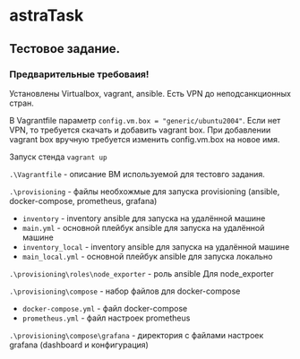 # astraTask
## Тестовое задание.
### Предварительные требоваия!
Установлены Virtualbox, vagrant, ansible. Есть VPN до неподсанкционных стран.

В Vagrantfile параметр `config.vm.box = "generic/ubuntu2004"`. Если нет VPN, то требуется скачать и добавить vagrant box. При добавлении vagrant box вручную требуется изменить config.vm.box на новое имя.

Запуск стенда `vagrant up`


`.\Vagrantfile` - описание ВМ используемой для тестовго задания.

`.\provisioning` - файлы необхожмые для запуска provisioning (ansible, docker-compose, prometheus, grafana)

  - `inventory` - inventory ansible для запуска на удалённой машине
  - `main.yml` - основной плейбук ansible для запуска на удалённой машине
  - `inventory_local` - inventory ansible для запуска на удалённой машине
  - `main_local.yml` - основной плейбук ansible для запуска локально
  
`.\provisioning\roles\node_exporter` - роль ansible Для node_exporter

`.\provisioning\compose` - набор файлов для docker-compose 
 
  - `docker-compose.yml` - файл docker-compose
  - `prometheus.yml` - файл настроек prometheus

`.\provisioning\compose\grafana` - директория с файлами настроек grafana (dashboard и конфигурация)


